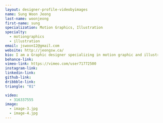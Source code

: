 ```yaml
---
layout: designer-profile-videobyimages
name: Sung Woon Jeong
last-name: woonjeong
first-name: sung
specialization: Motion Graphics, Illustration
specialty:
  - motiongraphics
  - illustration
email: jswoon12@gmail.com
website: http://jeongsw.ca/
bio: I am a Graphic designer specializing in motion graphic and illustration. I'm a simple man who likes to create awesome stuff
behance-link:
vimeo-link: https://vimeo.com/user71772500
instagram-link:
linkedin-link:
github-link:
dribbble-link:
triangle: "01"

video:
  - 316337555
image:
  - image-3.jpg
  - image-4.jpg
---
```

